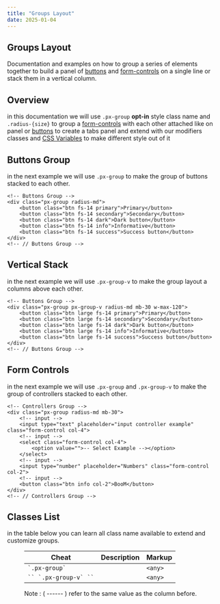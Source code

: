 ```yaml
---
title: "Groups Layout"
date: 2025-01-04
---
```


## Groups Layout

Documentation and examples on how to group a series of elements together to build a panel of [buttons](http://phenix.localhost/test/buttons/) and [form-controls](http://phenix.localhost/test/form-controls/) on a single line or stack them in a vertical column.

## Overview

in this documentation we will use `.px-group` **opt-in** style class name and `.radius-{size}` to group a [form-controls](http://phenix.localhost/test/form-controls/) with each other attached like on panel or [buttons](http://phenix.localhost/test/buttons/) to create a tabs panel and extend with our modifiers classes and [CSS Variables](http://phenix.localhost/test/css-customize/) to make different style out of it

## Buttons Group

in the next example we will use `.px-group` to make the group of buttons stacked to each other.

```
<!-- Buttons Group -->
<div class="px-group radius-md">
    <button class="btn fs-14 primary">Primary</button>
    <button class="btn fs-14 secondary">Secondary</button>
    <button class="btn fs-14 dark">Dark button</button>
    <button class="btn fs-14 info">Informative</button>
    <button class="btn fs-14 success">Success button</button>
</div>
<!-- // Buttons Group -->
```

## Vertical Stack

in the next example we will use `.px-group-v` to make the group layout a columns above each other.

```
<!-- Buttons Group -->
<div class="px-group px-group-v radius-md mb-30 w-max-120">
    <button class="btn large fs-14 primary">Primary</button>
    <button class="btn large fs-14 secondary">Secondary</button>
    <button class="btn large fs-14 dark">Dark button</button>
    <button class="btn large fs-14 info">Informative</button>
    <button class="btn large fs-14 success">Success button</button>
</div>
<!-- // Buttons Group -->
```

## Form Controls

in the next example we will use `.px-group` and `.px-group-v` to make the group of controllers stacked to each other.

```
<!-- Controllers Group -->
<div class="px-group radius-md mb-30">
    <!-- input -->
    <input type="text" placeholder="input controller example" class="form-control col-4">
    <!-- input -->
    <select class="form-control col-4">
        <option value="">-- Select Example --></option>
    </select>
    <!-- input -->
    <input type="number" placeholder="Numbers" class="form-control col-2">
    <!-- input -->
    <button class="btn info col-2">BooM</button>
</div>
<!-- // Controllers Group -->
```

## Classes List

in the table below you can learn all class name available to extend and customize groups.

<figure>

| Cheat | Description | Markup |
| --- | --- | --- |
| `` `.px-group` `` |  | `<any>` |
| ``` `` `.px-group-v` `` ``` |  | `<any>` |

<figcaption>

Note : ( \------ ) refer to the same value as the column before.

</figcaption>

</figure>
